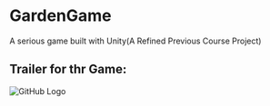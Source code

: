 # GardenGame
A serious game built with Unity(A Refined Previous Course Project)

Trailer for thr Game:
--------------------------------------------------
![GitHub Logo](/Trailer_1.gif)


